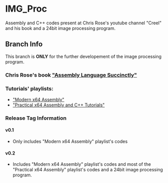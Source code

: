 # IMG_Proc
Assembly and C++ codes present at Chris Rose's youtube channel "Creel" and his book and a 24bit image processing program.

## Branch Info
This branch is **ONLY** for the further developement of the image processing program.

### Chris Rose's book ["Assembly Language Succinctly"](https://www.syncfusion.com/ebooks/confirmation/assemblylanguage) 

### Tutorials' playlists:
- ["Modern x64 Assembly"](https://www.youtube.com/playlist?list=PLKK11Ligqitg9MOX3-0tFT1Rmh3uJp7kA)
- ["Practical x64 Assembly and C++ Tutorials"](https://www.youtube.com/playlist?list=PL0C5C980A28FEE68D) 

### Release Tag Information
#### v0.1
- Only includes "Modern x64 Assembly" playlist's codes
#### v0.2
- Includes "Modern x64 Assembly" playlist's codes and most of the "Practical x64 Assembly" playlist's codes and a 24bit image processing program.

